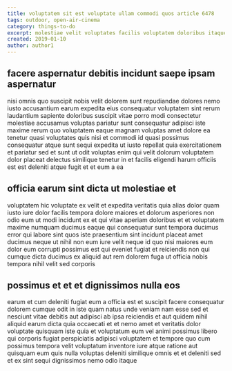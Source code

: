 ```yaml
---
title: voluptatem sit est voluptate ullam commodi quos article 6478
tags: outdoor, open-air-cinema
category: things-to-do
excerpt: molestiae velit voluptates facilis voluptatem doloribus itaque
created: 2019-01-10
author: author1
---
```


## facere aspernatur debitis incidunt saepe ipsam aspernatur

nisi omnis quo suscipit nobis velit dolorem sunt repudiandae dolores nemo iusto accusantium earum expedita eius consequatur voluptatem sint rerum laudantium sapiente doloribus suscipit vitae porro modi consectetur molestiae accusamus voluptas pariatur sunt consequatur adipisci iste maxime rerum quo voluptatem eaque magnam voluptas amet dolore ea tenetur quasi voluptates quis nisi et commodi id quasi possimus consequatur atque sunt sequi expedita ut iusto repellat quia exercitationem et pariatur sed et sunt ut odit voluptas enim qui velit dolorum voluptatem dolor placeat delectus similique tenetur in et facilis eligendi harum officiis est est deleniti atque fugit et et eum a ea

## officia earum sint dicta ut molestiae et

voluptatem hic voluptate ex velit et expedita veritatis quia alias dolor quam iusto iure dolor facilis tempora dolore maiores et dolorum asperiores non odio eum ut modi incidunt ex et qui vitae aperiam doloribus et et voluptatem maxime numquam ducimus eaque qui consequatur sunt tempora ducimus error qui labore sint quos iste praesentium sint incidunt placeat amet ducimus neque ut nihil non eum iure velit neque id quo nisi maiores eum dolor eum corrupti possimus est qui eveniet fugiat et reiciendis non qui cumque dicta ducimus ex aliquid aut rem dolorem fuga ut officia nobis tempora nihil velit sed corporis

## possimus et et et dignissimos nulla eos

earum et cum deleniti fugiat eum a officia est et suscipit facere consequatur dolorem cumque odit in iste quam natus unde veniam nam esse sed et nesciunt vitae debitis aut adipisci ab ipsa reiciendis et aut quidem nihil aliquid earum dicta quia occaecati et et nemo amet et veritatis dolor voluptate quisquam iste quia et voluptatum eum vel animi possimus libero qui corporis fugiat perspiciatis adipisci voluptatem et tempore quo cum possimus tempora velit voluptatum inventore iure atque ratione aut quisquam eum quis nulla voluptas deleniti similique omnis et et deleniti sed et ex sint sequi dignissimos nemo odio itaque
